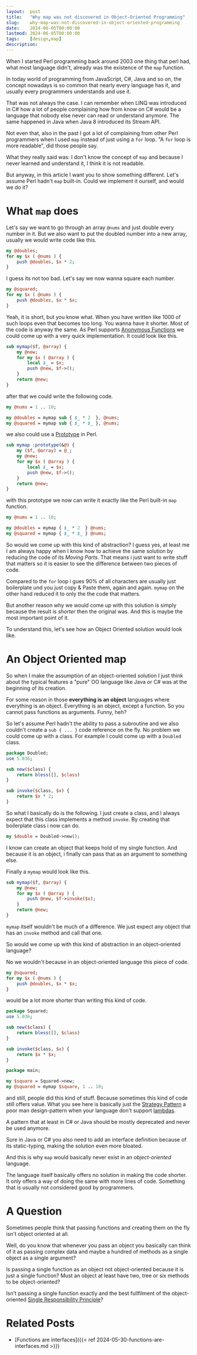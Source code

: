 ```yaml
---
layout:  post
title:   "Why map was not discovered in Object-Oriented Programming"
slug:    why-map-was-not-discovered-in-object-oriented-programming
date:    2024-06-05T00:00:00
lastmod: 2024-06-05T00:00:00
tags:    [design,map]
description:
---
```


When I started Perl programming back around 2003 one thing that perl had,
what most language didn't, already was the existence of the `map` function.

In today world of programming from JavaScript, C#, Java and so on, the concept
nowadays is so common that nearly every language has it, and usually every programmers
understands and use it.

That was not always the case. I can remember when LINQ was introduced in C# how
a lot of people complaining how from know on C# would be a language that nobody
else never can read or understand anymore. The same happened in Java when
Java 8 introduced its Stream API.

Not even that, also in the past I got a lot of complaining from other Perl
programmers when I used `map` instead of just using a `for` loop. "A `for` loop
is more readable", did those people say.

What they really said was: I don't know the concept of `map` and because I
never learned and understand it, I think it is not readable.

But anyway, in this article I want you to show something different. Let's assume
Perl hadn't `map` built-in. Could we implement it ourself, and would we do it?

# What `map` does

Let's say we want to go through an array `@nums` and just double every number in it.
But we also want to put the doubled number into a new array, usually we would write
code like this.

```perl
my @doubles;
for my $x ( @nums ) {
    push @doubles, $x * 2;
}
```

I guess its not too bad. Let's say we now wanna square each number.

```perl
my @squared;
for my $x ( @nums ) {
    push @doubles, $x * $x;
}
```

Yeah, it is short, but you know what. When you have written like 1000 of such
loops even that becomes too long. You wanna have it shorter. Most of the code
is anyway the same. As Perl supports [Anonymous Functions][Lambda] we could come
up with a very quick implementation. It could look like this.

```perl
sub mymap($f, @array) {
    my @new;
    for my $x ( @array ) {
        local $_ = $x;
        push @new, $f->();
    }
    return @new;
}
```

after that we could write the following code.

```perl
my @nums = 1 .. 10;

my @doubles = mymap sub { $_ * 2  }, @nums;
my @squared = mymap sub { $_ * $_ }, @nums;
```

we also could use a [Prototype][Prototype] in Perl.

```perl
sub mymap :prototype(&@) {
    my ($f, @array) = @_;
    my @new;
    for my $x ( @array ) {
        local $_ = $x;
        push @new, $f->();
    }
    return @new;
}
```

with this prototype we now can write it exactly like the Perl built-in `map`
function.

```perl
my @nums = 1 .. 10;

my @doubles = mymap { $_ * 2  } @nums;
my @squared = mymap { $_ * $_ } @nums;
```

So would we come up with this kind of abstraction? I guess yes, at least me
I am always happy when I know how to achieve the same solution by reducing the
code of its *Moving Parts*. That means i just want to write stuff that matters
so it is easier to see the difference between two pieces of code.

Compared to the `for` loop i gues 90% of all characters are usually just boilerplate
und you just copy & Paste them, again and again. `mymap` on the other hand reduced
it to only the the code that matters.

But another reason why we would come up with this solution is simply because the
result is *shorter* then the original was. And this is maybe the most important
point of it.

To understand this, let's see how an Object Oriented solution would look like.

# An Object Oriented map

So when I make the assumption of an object-oriented solution I just think about
the typical features a "pure" OO language like Java or C# was at the beginning
of its creation.

For some reason in those **everything is an object** languages where everything
is an object. Everything is an object, except a function. So you cannot pass
functions as arguments. Funny, heh?

So let's assume Perl hadn't the ability to pass a subroutine and we also couldn't
create a `sub { ... }` code reference on the fly. No problem we could come up with
a class. For example I could come up with a `Doubled` class.

```perl
package Doubled;
use 5.036;

sub new($class) {
    return bless([], $class)
}

sub invoke($class, $x) {
    return $x * 2;
}
```

So what I basically do is the following. I just create a class, and I always
expect that this class implements a method `invoke`. By creating that boilerplate
class i now can do.

```perl
my $double = Doubled->new();
```

I know can create an object that keeps hold of my single function. And because
it is an object, i finally can pass that as an argument to something else.

Finally a `mymap` would look like this.

```perl
sub mymap($f, @array) {
    my @new;
    for my $x ( @array ) {
        push @new, $f->invoke($x);
    }
    return @new;
}
```

`mymap` itself wouldn't be much of a difference. We just expect any object
that has an `invoke` method and call that one.

So would we come up with this kind of abstraction in an object-oriented
language?

No we wouldn't because in an object-oriented language this piece of code.

```perl
my @squared;
for my $x ( @nums ) {
    push @doubles, $x * $x;
}
```

would be a lot more shorter than writing this kind of code.

```perl
package Squared;
use 5.036;

sub new($class) {
    return bless([], $class)
}

sub invoke($class, $x) {
    return $x * $x;
}

package main;

my $square = Squared->new;
my @squared = mymap $square, 1 .. 10;
```

and still, people did this kind of stuff. Because sometimes this kind of code
still offers value. What you see here is basically just the [Strategy Pattern][SP]
a poor man design-pattern when your language don't support [lambdas][Lambda].

A pattern that at least in C# or Java should be mostly deprecated and never
be used anymore.

Sure in Java or C# you also need to add an interface definition because of its
static-typing, making the solution even more bloated.

And this is why `map` would basically never exist in an *object-oriented* language.

The language itself basically offers no solution in making the code shorter. It
only offers a way of doing the same with more lines of code. Something that is
usually not considered good by programmers.

# A Question

Sometimes people think that passing functions and creating them on the fly isn't
object oriented at all.

Well, do you know that whenever you pass an object you basically can think of it
as passing complex data and maybe a hundred of methods as a single object as a single
argument?

Is passing a single function as an object not object-oriented because it is
just a single function? Must an object at least have two, tree or six methods
to be object-oriented?

Isn't passing a single function exactly and the best fullfilment of the object-oriented
[Single Responsibility Principle](https://en.wikipedia.org/wiki/Single-responsibility_principle)?

# Related Posts

* [Functions are interfaces]({{< ref 2024-05-30-functions-are-interfaces.md >}})

[Lambda]: https://en.wikipedia.org/wiki/Anonymous_function
[Prototype]: https://perldoc.perl.org/perlsub#Prototypes
[SP]: https://en.wikipedia.org/wiki/Strategy_pattern